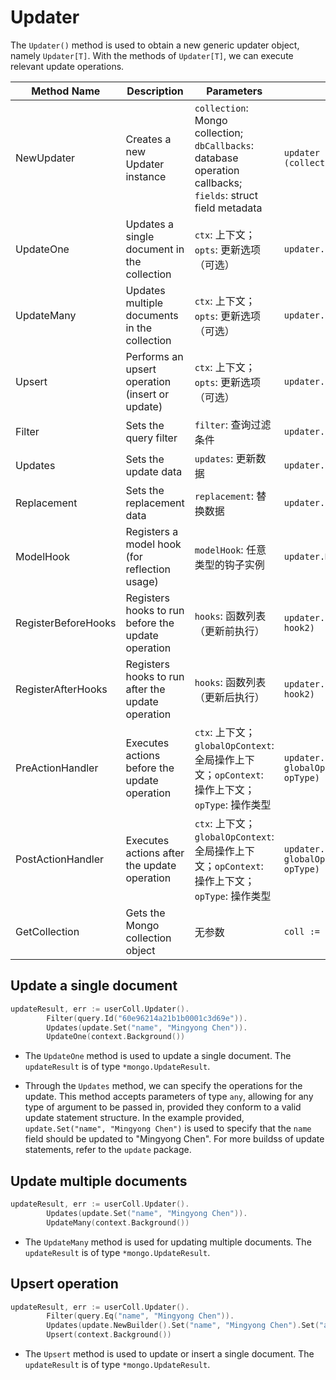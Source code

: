 # Updater

The `Updater()` method is used to obtain a new generic updater object, namely `Updater[T]`. With the methods of `Updater[T]`, we can execute relevant update operations.

| Method Name         | Description                                        | Parameters                                                                                                   | Example                                                              |
| ------------------- | -------------------------------------------------- | ------------------------------------------------------------------------------------------------------------ | -------------------------------------------------------------------- |
| NewUpdater          | Creates a new Updater instance                     | `collection`: Mongo collection; `dbCallbacks`: database operation callbacks; `fields`: struct field metadata | `updater := NewUpdater[User](collection, callback, fields)`          |
| UpdateOne           | Updates a single document in the collection        | `ctx`: 上下文；`opts`: 更新选项（可选）                                                                      | `updater.UpdateOne(ctx, opts...)`                                    |
| UpdateMany          | Updates multiple documents in the collection       | `ctx`: 上下文；`opts`: 更新选项（可选）                                                                      | `updater.UpdateMany(ctx, opts...)`                                   |
| Upsert              | Performs an upsert operation (insert or update)    | `ctx`: 上下文；`opts`: 更新选项（可选）                                                                      | `updater.Upsert(ctx, opts...)`                                       |
| Filter              | Sets the query filter                              | `filter`: 查询过滤条件                                                                                       | `updater.Filter(filter)`                                             |
| Updates             | Sets the update data                               | `updates`: 更新数据                                                                                          | `updater.Updates(updates)`                                           |
| Replacement         | Sets the replacement data                          | `replacement`: 替换数据                                                                                      | `updater.Replacement(replacement)`                                   |
| ModelHook           | Registers a model hook (for reflection usage)      | `modelHook`: 任意类型的钩子实例                                                                              | `updater.ModelHook(MyHook{})`                                        |
| RegisterBeforeHooks | Registers hooks to run before the update operation | `hooks`: 函数列表（更新前执行）                                                                              | `updater.RegisterBeforeHooks(hook1, hook2)`                          |
| RegisterAfterHooks  | Registers hooks to run after the update operation  | `hooks`: 函数列表（更新后执行）                                                                              | `updater.RegisterAfterHooks(hook1, hook2)`                           |
| PreActionHandler    | Executes actions before the update operation       | `ctx`: 上下文；`globalOpContext`: 全局操作上下文；`opContext`: 操作上下文；`opType`: 操作类型                | `updater.PreActionHandler(ctx, globalOpContext, opContext, opType)`  |
| PostActionHandler   | Executes actions after the update operation        | `ctx`: 上下文；`globalOpContext`: 全局操作上下文；`opContext`: 操作上下文；`opType`: 操作类型                | `updater.PostActionHandler(ctx, globalOpContext, opContext, opType)` |
| GetCollection       | Gets the Mongo collection object                   | 无参数                                                                                                       | `coll := updater.GetCollection()`                                    |

## Update a single document

```go
updateResult, err := userColl.Updater().
		Filter(query.Id("60e96214a21b1b0001c3d69e")).
		Updates(update.Set("name", "Mingyong Chen")).
		UpdateOne(context.Background())
```

- The `UpdateOne` method is used to update a single document. The `updateResult` is of type `*mongo.UpdateResult`.

- Through the `Updates` method, we can specify the operations for the update. This method accepts parameters of type `any`, allowing for any type of argument to be passed in, provided they conform to a valid update statement structure. In the example provided, `update.Set("name", "Mingyong Chen")` is used to specify that the `name` field should be updated to "Mingyong Chen". For more buildss of update statements, refer to the `update` package.

## Update multiple documents

```go
updateResult, err := userColl.Updater().
		Updates(update.Set("name", "Mingyong Chen")).
		UpdateMany(context.Background())
```

- The `UpdateMany` method is used for updating multiple documents. The `updateResult` is of type `*mongo.UpdateResult`.

## Upsert operation

```go
updateResult, err := userColl.Updater().
		Filter(query.Eq("name", "Mingyong Chen")).
		Updates(update.NewBuilder().Set("name", "Mingyong Chen").Set("age", 18).Build()).
		Upsert(context.Background())
```

- The `Upsert` method is used to update or insert a single document. The `updateResult` is of type `*mongo.UpdateResult`.

